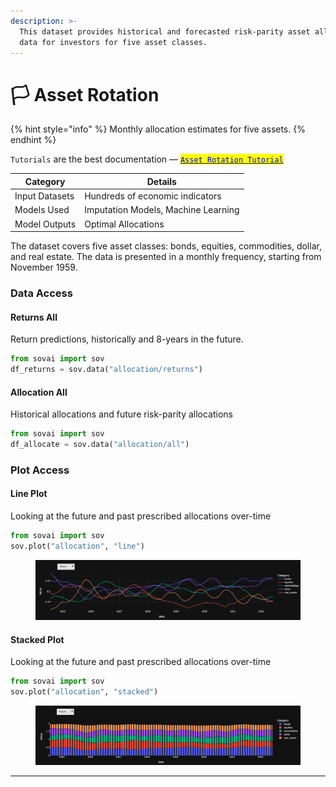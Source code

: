 ```yaml
---
description: >-
  This dataset provides historical and forecasted risk-parity asset allocation
  data for investors for five asset classes.
---
```


# 🏳️ Asset Rotation

{% hint style="info" %}
Monthly allocation estimates for five assets.
{% endhint %}

`Tutorials` are the best documentation — [<mark style="color:blue;">`Asset Rotation Tutorial`</mark>](https://colab.research.google.com/github/sovai-research/sovai-public/blob/main/notebooks/tutorials/Asset%20Rotation.ipynb)

<table data-column-title-hidden data-view="cards"><thead><tr><th>Category</th><th>Details</th></tr></thead><tbody><tr><td>Input Datasets</td><td>Hundreds of economic indicators</td></tr><tr><td>Models Used</td><td>Imputation Models, Machine Learning</td></tr><tr><td>Model Outputs</td><td>Optimal Allocations</td></tr></tbody></table>

The dataset covers five asset classes: bonds, equities, commodities, dollar, and real estate. The data is presented in a monthly frequency, starting from November 1959.&#x20;

### Data Access

#### Returns All

Return predictions, historically and 8-years in the future.

```python
from sovai import sov 
df_returns = sov.data("allocation/returns")
```

#### Allocation All

Historical allocations and future risk-parity allocations

```python
from sovai import sov 
df_allocate = sov.data("allocation/all")
```

### Plot Access

#### Line Plot

Looking at the future and past prescribed allocations over-time

```python
from sovai import sov 
sov.plot("allocation", "line")
```

<figure><img src="../../.gitbook/assets/image (114).png" alt=""><figcaption></figcaption></figure>

#### Stacked Plot

Looking at the future and past prescribed allocations over-time

```python
from sovai import sov 
sov.plot("allocation", "stacked")
```

<figure><img src="../../.gitbook/assets/image (115).png" alt=""><figcaption></figcaption></figure>

***
